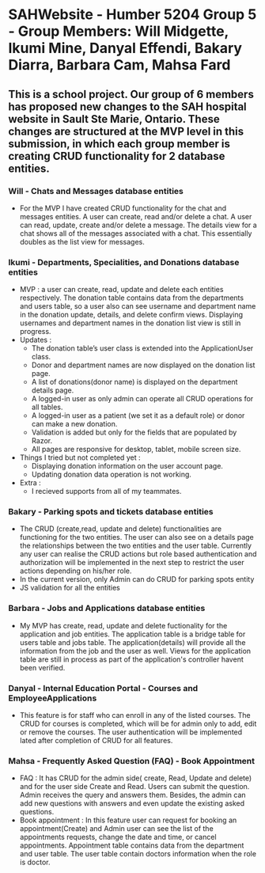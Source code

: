# SAHWebsite - Humber 5204 Group 5 - Group Members: Will Midgette, Ikumi Mine, Danyal Effendi, Bakary Diarra, Barbara Cam, Mahsa Fard

## This is a school project. Our group of 6 members has proposed new changes to the SAH hospital website in Sault Ste Marie, Ontario. These changes are structured at the MVP level in this submission, in which each group member is creating CRUD functionality for 2 database entities. 
 
### Will - Chats and Messages database entities 
- For the MVP I have created CRUD functionality for the chat and messages entities. A user can create, read and/or delete a chat. A user can read, update, create and/or delete a message. The details view for a chat shows all of the messages associated with a chat. This essentially doubles as the list view for messages. 

### Ikumi - Departments, Specialities, and Donations database entities
- MVP : a user can create, read, update and delete each entities respectively. The donation table contains data from the departments and users table, so a user also can see username and department name in the donation update, details, and delete confirm views. Displaying usernames and department names in the donation list view is still in progress.
- Updates : 
  - The donation table’s user class is extended into the ApplicationUser class.
  - Donor and department names are now displayed on the donation list page. 
  - A list of donations(donor name) is displayed on the department details page.
  - A logged-in user as only admin can operate all CRUD operations for all tables.
  - A logged-in user as a patient (we set it as a default role) or donor can make a new donation.
  - Validation is added but only for the fields that are populated by Razor.
  - All pages are responsive for desktop, tablet, mobile screen size.
- Things I tried but not completed yet :
  - Displaying donation information on the user account page. 
  - Updating donation data operation is not working.
- Extra :
  - I recieved supports from all of my teammates.
  
### Bakary - Parking spots and tickets database entities
- The CRUD (create,read, update and delete) functionalities are functioning for the two entities. The user can also see on a details page the relationships between the two entities and the user table. Currently any user can realise the CRUD actions but role based authentication and authorization will be implemented in the next step to restrict the user actions depending on his/her role.
- In the current version, only Admin can do CRUD for parking spots entity
- JS validation for all the entities

### Barbara - Jobs and Applications database entities
- My MVP has create, read, update and delete fuctionality for the application and job entities. The application table is a bridge table for users table and jobs table. The application(details) will provide all the information from the job and the user as well. Views for the application table are still in process as part of the application's controller havent been verified.

### Danyal - Internal Education Portal - Courses and EmployeeApplications
- This feature is for staff who can enroll in any of the listed courses. The CRUD for courses is completed, which will be for admin only to add, edit or remove the courses. The user authentication will be implemented lated after completion of CRUD for all features.


### Mahsa - Frequently Asked Question (FAQ) - Book Appointment
-  FAQ : It has CRUD for the admin side( create, Read, Update and delete) and for the user side Create and Read. Users can submit the question. Admin receives the query and answers them. Besides, the admin can add new questions with answers and even update the existing asked questions.
-   Book appointment : In this feature user can request for booking an appointment(Create) and Admin user can see the list of the appointments requests, change the date and time, or cancel appointments. Appointment table contains data from the department and user table. The user table contain doctors information when the role is doctor.
